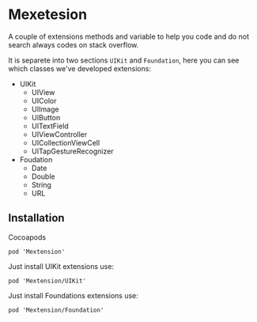 # Mexetesion

A couple of extensions methods and variable to help you code and do not search always codes on stack overflow. 

It is separete into two sections `UIKit` and `Foundation`, here you can see which classes we've developed extensions:

- UIKit
	- UIView
	- UIColor
    - UIImage
    - UIButton
    - UITextField
    - UIViewController
    - UICollectionViewCell
    - UITapGestureRecognizer    
- Foudation
    - Date
    - Double
	- String
    - URL
	

## Installation

Cocoapods

```
pod 'Mextension'
```

Just install UIKit extensions use:
```
pod 'Mextension/UIKit'
```

Just install Foundations extensions use:
```
pod 'Mextension/Foundation'
```

